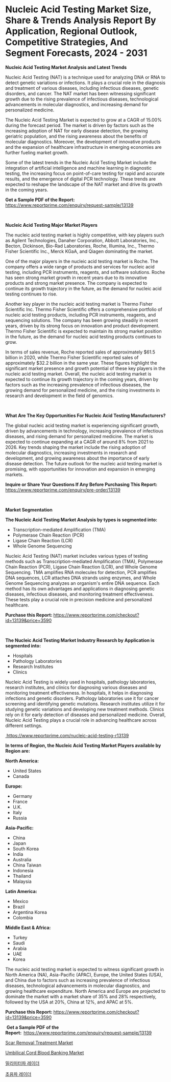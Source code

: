 <p><h1>Nucleic Acid Testing Market Size, Share & Trends Analysis Report By Application, Regional Outlook, Competitive Strategies, And Segment Forecasts, 2024 - 2031</h1></p><p><strong>Nucleic Acid Testing Market Analysis and Latest Trends</strong></p>
<p><p>Nucleic Acid Testing (NAT) is a technique used for analyzing DNA or RNA to detect genetic variations or infections. It plays a crucial role in the diagnosis and treatment of various diseases, including infectious diseases, genetic disorders, and cancer. The NAT market has been witnessing significant growth due to the rising prevalence of infectious diseases, technological advancements in molecular diagnostics, and increasing demand for personalized medicine.</p><p>The Nucleic Acid Testing Market is expected to grow at a CAGR of 15.00% during the forecast period. The market is driven by factors such as the increasing adoption of NAT for early disease detection, the growing geriatric population, and the rising awareness about the benefits of molecular diagnostics. Moreover, the development of innovative products and the expansion of healthcare infrastructure in emerging economies are further fueling market growth.</p><p>Some of the latest trends in the Nucleic Acid Testing Market include the integration of artificial intelligence and machine learning in diagnostic testing, the increasing focus on point-of-care testing for rapid and accurate results, and the emergence of digital PCR technology. These trends are expected to reshape the landscape of the NAT market and drive its growth in the coming years.</p></p>
<p><strong>Get a Sample PDF of the Report:&nbsp;</strong> <a href="https://www.reportprime.com/enquiry/request-sample/13139">https://www.reportprime.com/enquiry/request-sample/13139</a></p>
<p>&nbsp;</p>
<p><strong>Nucleic Acid Testing Major Market Players</strong></p>
<p><p>The nucleic acid testing market is highly competitive, with key players such as Agilent Technologies, Danaher Corporation, Abbott Laboratories, Inc., Becton, Dickinson, Bio-Rad Laboratories, Roche, Illumina, Inc., Thermo Fisher Scientific Inc., Merck KGaA, and Qiagen dominating the market.</p><p>One of the major players in the nucleic acid testing market is Roche. The company offers a wide range of products and services for nucleic acid testing, including PCR instruments, reagents, and software solutions. Roche has seen strong market growth in recent years due to its innovative products and strong market presence. The company is expected to continue its growth trajectory in the future, as the demand for nucleic acid testing continues to rise.</p><p>Another key player in the nucleic acid testing market is Thermo Fisher Scientific Inc. Thermo Fisher Scientific offers a comprehensive portfolio of nucleic acid testing products, including PCR instruments, reagents, and sequencing solutions. The company has been growing steadily in recent years, driven by its strong focus on innovation and product development. Thermo Fisher Scientific is expected to maintain its strong market position in the future, as the demand for nucleic acid testing products continues to grow.</p><p>In terms of sales revenue, Roche reported sales of approximately $61.5 billion in 2020, while Thermo Fisher Scientific reported sales of approximately $32.2 billion in the same year. These figures highlight the significant market presence and growth potential of these key players in the nucleic acid testing market. Overall, the nucleic acid testing market is expected to continue its growth trajectory in the coming years, driven by factors such as the increasing prevalence of infectious diseases, the growing demand for personalized medicine, and the rising investments in research and development in the field of genomics.</p></p>
<p>&nbsp;</p>
<p><strong>What Are The Key Opportunities For Nucleic Acid Testing Manufacturers?</strong></p>
<p><p>The global nucleic acid testing market is experiencing significant growth, driven by advancements in technology, increasing prevalence of infectious diseases, and rising demand for personalized medicine. The market is expected to continue expanding at a CAGR of around 8% from 2021 to 2026. Key trends shaping the market include the rising adoption of molecular diagnostics, increasing investments in research and development, and growing awareness about the importance of early disease detection. The future outlook for the nucleic acid testing market is promising, with opportunities for innovation and expansion in emerging markets.</p></p>
<p><strong>Inquire or Share Your Questions If Any Before Purchasing This Report:</strong> <a href="https://www.reportprime.com/enquiry/pre-order/13139">https://www.reportprime.com/enquiry/pre-order/13139</a></p>
<p>&nbsp;</p>
<p><strong>Market Segmentation</strong></p>
<p><strong>The Nucleic Acid Testing Market Analysis by types is segmented into:</strong></p>
<p><ul><li>Transcription-mediated Amplification (TMA)</li><li>Polymerase Chain Reaction (PCR)</li><li>Ligase Chain Reaction (LCR)</li><li>Whole Genome Sequencing</li></ul></p>
<p><p>Nucleic Acid Testing (NAT) market includes various types of testing methods such as Transcription-mediated Amplification (TMA), Polymerase Chain Reaction (PCR), Ligase Chain Reaction (LCR), and Whole Genome Sequencing. TMA amplifies RNA molecules for detection, PCR amplifies DNA sequences, LCR attaches DNA strands using enzymes, and Whole Genome Sequencing analyzes an organism's entire DNA sequence. Each method has its own advantages and applications in diagnosing genetic diseases, infectious diseases, and monitoring treatment effectiveness. These tests play a crucial role in precision medicine and personalized healthcare.</p></p>
<p><strong>Purchase this Report:&nbsp;</strong><a href="https://www.reportprime.com/checkout?id=13139&price=3590">https://www.reportprime.com/checkout?id=13139&price=3590</a></p>
<p>&nbsp;</p>
<p><strong>The Nucleic Acid Testing Market Industry Research by Application is segmented into:</strong></p>
<p><ul><li>Hospitals</li><li>Pathology Laboratories</li><li>Research Institutes</li><li>Clinics</li></ul></p>
<p><p>Nucleic Acid Testing is widely used in hospitals, pathology laboratories, research institutes, and clinics for diagnosing various diseases and monitoring treatment effectiveness. In hospitals, it helps in diagnosing infections and genetic disorders. Pathology laboratories use it for cancer screening and identifying genetic mutations. Research institutes utilize it for studying genetic variations and developing new treatment methods. Clinics rely on it for early detection of diseases and personalized medicine. Overall, Nucleic Acid Testing plays a crucial role in advancing healthcare across different settings.</p></p>
<p><a href="https://www.reportprime.com/nucleic-acid-testing-r13139">&nbsp;https://www.reportprime.com/nucleic-acid-testing-r13139</a></p>
<p><strong>In terms of Region, the Nucleic Acid Testing Market Players available by Region are:</strong></p>
<p>
    <p> <strong> North America: </strong>
        <ul>
            <li>United States</li>
            <li>Canada</li>
        </ul>
        </p> 
    <p> <strong> Europe: </strong>
        <ul>
            <li>Germany</li>
            <li>France</li>
            <li>U.K.</li>
            <li>Italy</li>
            <li>Russia</li>
        </ul>
        </p> 
    <p> <strong> Asia-Pacific: </strong>
        <ul>
            <li>China</li>
            <li>Japan</li>
            <li>South Korea</li>
            <li>India</li>
            <li>Australia</li>
            <li>China Taiwan</li>
            <li>Indonesia</li>
            <li>Thailand</li>
            <li>Malaysia</li>
        </ul>
        </p> 
    <p> <strong> Latin America: </strong>
        <ul>
            <li>Mexico</li>
            <li>Brazil</li>
            <li>Argentina Korea</li>
            <li>Colombia</li>
        </ul>
        </p> 
    <p> <strong> Middle East & Africa: </strong>
        <ul>
            <li>Turkey</li>
            <li>Saudi</li>
            <li>Arabia</li>
            <li>UAE</li>
            <li>Korea</li>
        </ul>
    </p>
    </p>
<p><p>The nucleic acid testing market is expected to witness significant growth in North America (NA), Asia-Pacific (APAC), Europe, the United States (USA), and China due to factors such as increasing prevalence of infectious diseases, technological advancements in molecular diagnostics, and growing healthcare expenditure. North America and Europe are projected to dominate the market with a market share of 35% and 28% respectively, followed by the USA at 20%, China at 12%, and APAC at 5%.</p></p>
<p><strong>Purchase this Report: </strong><a href="https://www.reportprime.com/checkout?id=13139&price=3590">https://www.reportprime.com/checkout?id=13139&price=3590</a></p>
<p>&nbsp;<strong>Get a Sample PDF of the Report:&nbsp;&nbsp;</strong><a href="https://www.reportprime.com/enquiry/request-sample/13139">https://www.reportprime.com/enquiry/request-sample/13139</a></p>
<p><strong></strong></p>
<p><p><a href="https://github.com/kathiaseamanalvaradovlprc2h/Market-Research-Report-List-2/blob/main/scar-removal-treatment-market.md">Scar Removal Treatment Market</a></p><p><a href="https://github.com/wusalecollins540tpqoz/Market-Research-Report-List-2/blob/main/umbilical-cord-blood-banking-market.md">Umbilical Cord Blood Banking Market</a></p><p><a href="https://github.com/valroy852/Market-Research-Report-List-1/blob/main/108106172465.md">밀리미터파 레이더</a></p><p><a href="https://github.com/royErdmtyan906778/Market-Research-Report-List-1/blob/main/571215572464.md">초음파 레이더</a></p></p>